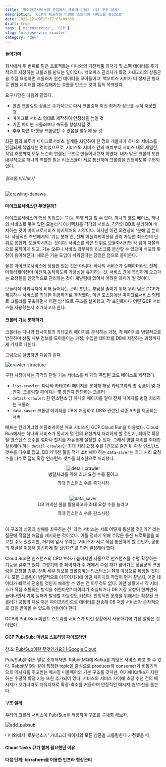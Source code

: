```yaml
---
title: '마이크로서비스의 관점에서 크롤러 만들기 (1) 구조 설계'
description: 'GCP가 제공하는 이벤트 스트리밍 서비스를 중심으로'
date: 2022-12-09T15:17:03+09:00
draft: true
tags: ['microservice', 'GCP']
slug: 'microservice-crawler'
category: 'dev'
---
```


#### 들어가며

회사에서 두 번째로 맡은 프로젝트는 다나와의 가전제품 최저가 및 스펙 데이터를 주기적으로 저장하는 크롤러를 만드는 일이었다.
백오피스 관리자가 특정 카테고리의 상품군을 수집 요청하면 크롤러가 원천 데이터를 모아들이고, 백오피스 서버가 더 정제된 형태로 원천 데이터를 재수집해가는 흐름을 만드는 것이 팀의 목표였다.

요구사항은 다음과 같았다.

- 한번 크롤링한 상품은 주기적으로 다시 크롤링해 최신 최저가 정보를 누적 저장할 것
- 마이크로 서비스 형태로 제작하여 안정성을 높일 것
- 기존 파이썬 크롤러보다 속도를 향상시킬 것
- 추후 다른 마켓을 크롤링할 수 있음을 염두에 둘 것

최근 팀의 화두가 마이크로서비스 설계를 지향하여 한 명의 개발자가 하나의 서비스를 완결되게 책임지는 것이었으므로, 서비스와 서비스 간의 배치부터 서비스 내의 세밀한 작업 흐름까지 모두 느슨히 연결된 구조로 만들어내고자 하였다. 내가 맡은 크롤러 또한 내부적으로 하나의 역할만 맡는 리소스들이 서로 통신하며 크롤링을 진행하도록 구현되었다.

###### 결과물 미리보기

![crawling-danawa](crawling-danawa.gif)

#### 마이크로서비스란 무엇일까?

마이크로서비스의 핵심 키워드는 '기능 분해'라고 할 수 있다. 히나의 코드 베이스, 하나의 서비스로 묶여 있던 모놀리식 아키텍처를 각각의 서비스, 각각의 DB로 분리하여 배치하는 것이 마이크로서비스 아키텍처의 시작이다. 하지만 이건 외견상의 '분해'일 뿐이다. 사상적인 측면에서의 '기능 분해'란, 전체 어플리케이션을 관리 가능한 최소한의 단위로 응집화, 모듈화시키는 것이다. 서비스를 작은 단위로 모듈화시키면 각 팀이 자율적으로 움직이게 되고, 기능 오류나 서비스 과부하의 리스크를 분산할 수 있으며 배포와 확장이 용이해진다. 새로운 기술 도입이 쉬워진다는 장점은 덤으로 들어온다.

물론 마이크로서비스에 장점만 있는 것은 아니다. 하나의 서비스가 실패하더라도 전체 어플리케이션이 여전히 동작하도록 가용성을 유지하는 것, 서비스 간에 복잡하게 오고가는 요청들을 안정적으로 관리하는 것이 개발팀에 있어서 어려운 과제가 될 것이다.

모놀리식 아키텍처에 비해 늘어나는 관리 포인트 부담을 줄이기 위해 우리 팀은 GCP가 제공하는 서비스를 최대한 이용하기로 결정했다. 이번 포스팅에선 마이크로서비스 형태로 크롤러를 구축하면서 어떤 방식으로 구조를 설계했고, 각 포인트마다 어떤 GCP 서비스를 사용했는지 소개하고자 한다.

#### 크롤러 기능 분해하기

크롤러는 다나와 웹사이트의 카테고리 페이지를 분석하는 과정, 각 페이지를 병렬적으로 방문하며 상품 세부 정보를 모아들이는 과정, 수집한 데이터를 DB에 저장하는 과정까지 세 가지로 나뉜다.

그림으로 설명하면 다음과 같다.

![crawler-structure](crawler-structure.png)

구현 시점에서는 각각의 단일 기능 서비스를 세 개의 독립된 코드 베이스로 제작했다.

- `list-crawler`: 다나와 카테고리 페이지를 분석해 해당 카테고리의 총 상품이 몇 개인지, 크롤링할 페이지는 몇 장인지 판단하는 크롤러
- `detail-crawler`: 한 인스턴스 당 하나의 페이지를 맡아 전체 페이지를 병렬 처리하는 크롤러
- `data-saver`: 크롤링 데이터를 DB에 저장하고 DB와 관련된 각종 API를 제공하는 서버

배포는 컨테이너형 어플리케이션 배포 서비스인 GCP Cloud Run을 이용했다. Cloud Run에서는 하나의 서비스가 동시에 몇 건의 요청까지 처리하게 할 것인지, 최대로 확장될 인스턴스 갯수를 얼마나 할지를 자유롭게 설정할 수 있다. 그래서 병렬 처리를 최대한 활용해야 하는 `detail-crawler`는 최대 처리 요청 수를 1건으로 줄인 뒤 확장 인스턴스 갯수를 다수로 잡고, DB 커넥션 풀을 적게 소비해야 하는 `data-saver`는 최대 처리 요청 수를 다수로 잡되 확장 인스턴스 갯수를 최소한으로 처리했다.

<div style="display: grid; gap: 1rem; grid-template-columns: repeat(auto-fit, minmax(280px, 1fr)); margin-bottom: 1rem;">
    <div style="text-align: center; margin-bottom: 1rem;">
        <img alt="detail_crawler" src="detail_crawler.png" />
        <br/>
        <span style="display: inline-block; margin-bottom: 0.5rem;">병렬처리를 위해 최대 요청 수를 줄이고</span>
        <br/>
        <span>최대 인스턴스 수를 증가시킴</span>
    </div>
    <div style="text-align: center; margin-bottom: 1rem;">
        <img alt="data_saver" src="product_saver.png" />
        <br/>
        <span style="display: inline-block; margin-bottom: 0.5rem;">DB 커넥션 풀을 활용하고자 최대 요청 수를 늘리고</span>
        <br/>
        <span>최대 인스턴스 수를 감소시킴</span>
    </div>
</div>

이 구조의 성공과 실패를 좌우하는 건 '과연 서비스는 서로 어떻게 통신할 것인가?' 라는 질문에 적절한 해답을 제시하는 것이었다. 이를 정하기 위해 수많은 통신 프로토콜을 비교할 수도 있었지만, 거기에 앞서 우리는 '서비스가 서로 직접 통신하게 할 것인가, 공통의 채널을 이용해 통신하게 할 것인가?'를 먼저 결정해야 했다.

Cloud Run은 인스턴스의 CPU 부하가 높아지면 자동으로 인스턴스를 수평 확장하는 기능을 갖추고 있다. 그렇기에 총 페이지가 수 개에서 수십 개가 넘어가는 상품군의 크롤링을 요청할 경우, 상품 세부 정보를 크롤링하는 인스턴스는 N개 이상으로 확장될 것이다. 모든 크롤링이 병렬적으로 이루어지기에 어떤 페이지의 작업이 먼저 끝날지, 어떤 데이터가 빠르게 전송될 것인지 예측할 수 있는 건 아무것도 없다. 이런 상황에서 각 서비스가 직접 소통하는 방식을 취한다면? 데이터가 소실되거나 DB 저장 요청이 한꺼번에 늘어나면서 기록 실패가 발생할 가능성도 커진다. 안정적인 운영을 위해서는 확장된 크롤러가 공통의 채널 혹은 파이프라인으로 데이터를 전송해 DB 저장 서비스가 순차적으로 값을 받아볼 수 있도록 만들어야 한다.

GCP의 Pub/Sub 이벤트 스트리밍 서비스가 이런 상황에서 사용하기에 가장 알맞은 것이었다.

#### GCP Pub/Sub: 이벤트 스트리밍 파이프라인

참조: [Pub/Sub이란 무엇인가요? | Google Cloud](https://cloud.google.com/pubsub/docs/overview?hl=ko)

Pub/Sub을 쉬운 말로 소개하자면 'RabbitMQ에 Kafka를 끼얹은 서비스'라고 볼 수 있다. RabbitMQ와 같이 특정한 topic을 중심으로 producer와 consumer가 비동기적으로 메시지를 주고받는 메시징 미들웨어의 기본 구조를 갖지만, 여기에 Kafka가 지원하는 수평적 확장 기능 또한 추가되어 있다. 서비스와 서비스 사이에 초당 수천 건의 메시지가 오가더라도 자유자재로 확장-축소를 거듭하며 안정적인 메시지 송/수신을 돕는다.

#### 구조 설계

우리의 크롤러 서비스에 Pub/Sub을 적용하며 구조를 구체화 해보자.

![add_pubsub](add_pubsub.png)

다나와에서 '로봇청소기' 카테고리 페이지의 모든 상품을 크롤링한다 가정했을 때,

#### Cloud Tasks 큐가 함께 필요했던 이유

#### 다믐 단계: terraform을 이용한 인프라 형상관리
